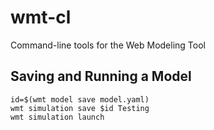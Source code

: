 # wmt-cl
Command-line tools for the Web Modeling Tool

## Saving and Running a Model

    id=$(wmt model save model.yaml)
    wmt simulation save $id Testing
    wmt simulation launch

